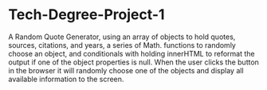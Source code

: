 # Tech-Degree-Project-1


A Random Quote Generator, using an array of objects to hold quotes, sources, citations, and years, a series of Math. functions to randomly choose an object, and conditionals with holding innerHTML to reformat the output if one of the object properties is null. When the user clicks the button in the browser it will randomly choose one of the objects and display all available information to the screen.
